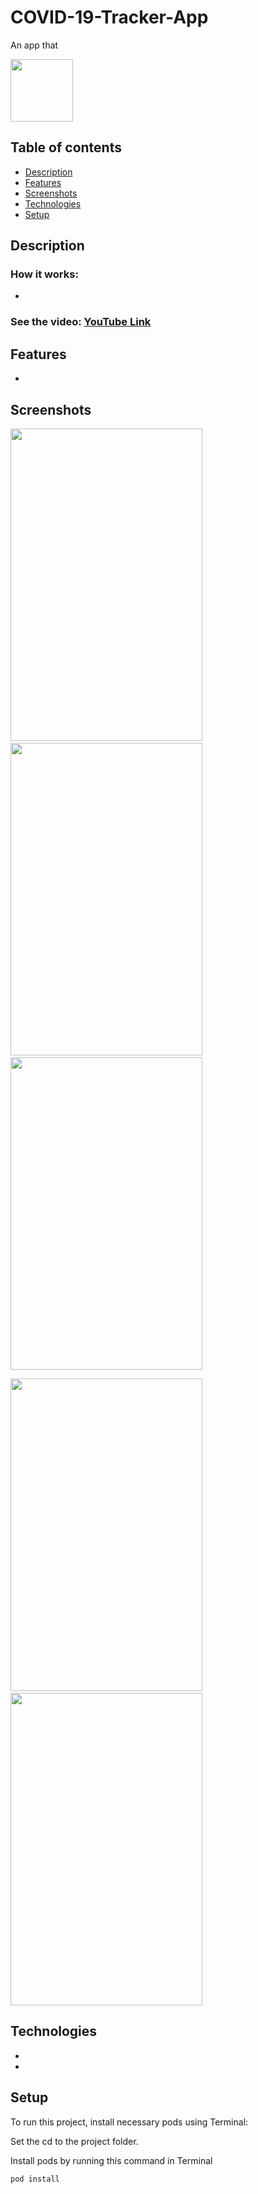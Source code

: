 # COVID-19-Tracker-App
An app that

<img src="https://user-images.githubusercontent.com/53441647/100519969-98bdac00-31de-11eb-9b6e-5ee0632846a4.png" width="100" height="100">

## Table of contents
* [Description](#description)
* [Features](#features)
* [Screenshots](#screenshots)
* [Technologies](#technologies)
* [Setup](#setup)

## Description

### How it works:
* 
### See the video: [YouTube Link](https://youtu.be/lFCWp15kG8A)

## Features
* 

## Screenshots
<img src="https://user-images.githubusercontent.com/53441647/100519590-4c716c80-31dc-11eb-983c-6ff7a8f06c83.png" width="307.05" height="500">  <img src="https://user-images.githubusercontent.com/53441647/100519592-4e3b3000-31dc-11eb-86ec-25b1d164230d.png" width="307.05" height="500">  <img src="https://user-images.githubusercontent.com/53441647/100519593-4e3b3000-31dc-11eb-9432-b6b55aeeeb48.png" width="307.05" height="500">

<img src="https://user-images.githubusercontent.com/53441647/100519594-4ed3c680-31dc-11eb-8bb6-e5d2d4354812.png" width="307.05" height="500">  <img src="https://user-images.githubusercontent.com/53441647/100519595-4f6c5d00-31dc-11eb-814e-0805ccf84cdc.png" width="307.05" height="500">  

## Technologies
* 
* 

## Setup
To run this project, install necessary pods using Terminal:

Set the cd to the project folder. 

Install pods by running this command in Terminal
```
pod install
```
